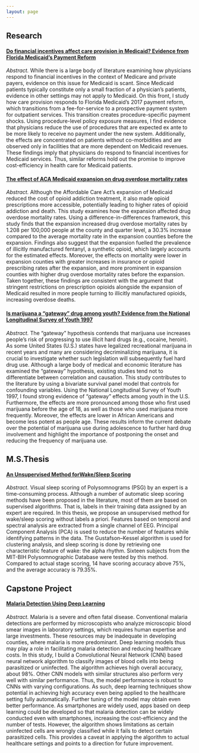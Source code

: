 ```yaml
---
layout: page
---
```


## Research
#### [Do financial incentives affect care provision in Medicaid? Evidence from Florida Medicaid’s Payment Reform](http://jxx87.github.io/research/Florida.pdf)

*Abstract.* While there is a large body of literature examining how physicians respond to 
financial incentives in the context of Medicare and private payers, evidence on this issue for
Medicaid is scant. Since Medicaid patients typically constitute only a small fraction
of a physician’s patients, evidence in other settings may not apply to Medicaid. On
this front, I study how care provision responds to Florida Medicaid’s 2017 payment
reform, which transitions from a fee-for-service to a prospective payment system for
outpatient services. This transition creates procedure-specific payment shocks. Using
procedure-level policy exposure measures, I find evidence that physicians reduce the
use of procedures that are expected ex ante to be more likely to receive no payment
under the new system. Additionally, the effects are concentrated on patients without
co-morbidities and are observed only in facilities that are more dependent on
Medicaid revenues. These findings imply that physicians do respond to financial incentives
for Medicaid services. Thus, similar reforms hold out the promise to improve
cost-efficiency in health care for Medicaid patients.

#### [The effect of ACA Medicaid expansion on drug overdose mortality rates](http://jxx87.github.io/research/ACA.pdf)
*Abstract.* Although the Affordable Care Act’s expansion of Medicaid reduced the cost of opioid
addiction treatment, it also made opioid prescriptions more accessible, potentially leading to
higher rates of opioid addiction and death. This study examines how the expansion affected
drug overdose mortality rates. Using a difference-in-differences framework, this study finds
that the expansion increased drug overdose mortality rates by 1.208 per 100,000 people at the
county and quarter level, a 30.3% increase compared to the average mortality rate in the
expansion counties before the expansion. Findings also suggest that the expansion fuelled the
prevalence of illicitly manufactured fentanyl, a synthetic opioid, which largely accounts for the
estimated effects. Moreover, the effects on mortality were lower in expansion counties with
greater increases in insurance or opioid prescribing rates after the expansion, and more
prominent in expansion counties with higher drug overdose mortality rates before the
expansion. Taken together, these findings are consistent with the argument that stringent
restrictions on prescription opioids alongside the expansion of Medicaid resulted in more
people turning to illicitly manufactured opioids, increasing overdose deaths.

#### [Is marijuana a “gateway” drug among youth? Evidence from the National Longitudinal Survey of Youth 1997](http://jxx87.github.io/research/Gateway.pdf)
*Abstract.* The “gateway” hypothesis contends that marijuana use increases people’s risk of progressing
to use illicit hard drugs (e.g., cocaine, heroin). As some United States (U.S.) states have
legalized recreational marijuana in recent years and many are considering decriminalizing
marijuana, it is crucial to investigate whether such legislation will subsequently fuel hard drug
use. Although a large body of medical and economic literature has examined the “gateway”
hypothesis, existing studies tend not to differentiate between correlation and causation. This
study contributes to the literature by using a bivariate survival panel model that controls for
confounding variables. Using the National Longitudinal Survey of Youth 1997, I found strong
evidence of “gateway” effects among youth in the U.S. Furthermore, the effects are more
pronounced among those who first used marijuana before the age of 18, as well as those who
used marijuana more frequently. Moreover, the effects are lower in African Americans and
become less potent as people age. These results inform the current debate over the potential of
marijuana use during adolescence to further hard drug involvement and highlight the
importance of postponing the onset and reducing the frequency of marijuana use.


## M.S.Thesis
#### [An Unsupervised Method forWake/Sleep Scoring](http://jxx87.github.io/research/Thesis.pdf)
*Abstract.* Visual sleep scoring of Polysomnograms (PSG) by an expert is a time-consuming process. Although a number of automatic sleep scoring methods have been proposed in the literature, most of them are based on supervised algorithms. That is, labels in their training data assigned by an expert are required. In this thesis, we propose an unsupervised method for wake/sleep scoring without labels a priori. Features based on temporal and spectral analysis are extracted from a single channel of EEG. Principal
Component Analysis (PCA) is used to reduce the number of features while identifying patterns in the data. The Gustafson–Kessel algorithm is used for clustering analysis, and sleep scoring is done by retrieving one characteristic feature of wake: the alpha rhythm. Sixteen subjects from the MIT-BIH Polysomnographic Database were tested by this method. Compared to actual stage scoring, 14 have scoring accuracy above 75%, and the average accuracy is 79.35%.


## Capstone Project
#### [Malaria Detection Using Deep Learning](http://jxx87.github.io/research/Malaria.pdf)
*Abstract.* Malaria is a severe and often fatal disease. Conventional malaria detections are performed by microscopists who analyze microscopic blood smear images in laboratory settings, which requires human expertise and large investments. These resources may be inadequate in developing counties, where malaria is more predominant. Deep learning models thus may play a role in facilitating malaria detection and reducing healthcare costs. In this study, I build a Convolutional Neural Network (CNN) based neural network algorithm to classify images of blood cells into being parasitized or uninfected. The algorithm achieves high overall accuracy, about 98%. Other CNN models with similar structures also perform very well with similar performance. Thus, the model performance is robust to CNNs with varying configurations. As such, deep learning techniques show potential in achieving high accuracy even being applied to the healthcare setting fully automatically. Further tuning of the model may obtain even better performance. As smartphones are widely used, apps based on deep learning could be developed so that malaria detection can be widely conducted even with smartphones, increasing the cost-efficiency and the number of tests. However, the algorithm shows limitations as certain uninfected cells are wrongly classified while it fails to detect certain parasitized cells. This provides a caveat in applying the algorithm to actual healthcare settings and points to a direction for future improvement.
